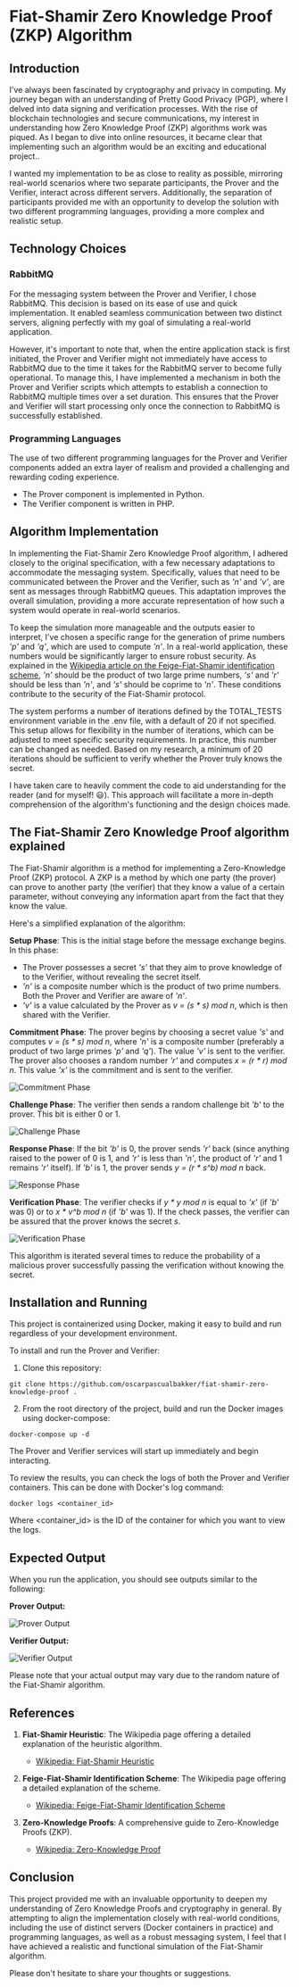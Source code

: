# Fiat-Shamir Zero Knowledge Proof (ZKP) Algorithm


## Introduction

I've always been fascinated by cryptography and privacy in computing. My journey began with an understanding of Pretty Good Privacy (PGP), where I delved into data signing and verification processes. With the rise of blockchain technologies and secure communications, my interest in understanding how Zero Knowledge Proof (ZKP) algorithms work was piqued. As I began to dive into online resources, it became clear that implementing such an algorithm would be an exciting and educational project..

I wanted my implementation to be as close to reality as possible, mirroring real-world scenarios where two separate participants, the Prover and the Verifier, interact across different servers. Additionally, the separation of participants provided me with an opportunity to develop the solution with two different programming languages, providing a more complex and realistic setup.


## Technology Choices

### RabbitMQ

For the messaging system between the Prover and Verifier, I chose RabbitMQ. This decision is based on its ease of use and quick implementation. It enabled seamless communication between two distinct servers, aligning perfectly with my goal of simulating a real-world application.

However, it's important to note that, when the entire application stack is first initiated, the Prover and Verifier might not immediately have access to RabbitMQ due to the time it takes for the RabbitMQ server to become fully operational. To manage this, I have implemented a mechanism in both the Prover and Verifier scripts which attempts to establish a connection to RabbitMQ multiple times over a set duration. This ensures that the Prover and Verifier will start processing only once the connection to RabbitMQ is successfully established.


### Programming Languages

The use of two different programming languages for the Prover and Verifier components added an extra layer of realism and provided a challenging and rewarding coding experience.

* The Prover component is implemented in Python.
* The Verifier component is written in PHP.


## Algorithm Implementation

In implementing the Fiat-Shamir Zero Knowledge Proof algorithm, I adhered closely to the original specification, with a few necessary adaptations to accommodate the messaging system. Specifically, values that need to be communicated between the Prover and the Verifier, such as _'n'_ and _'v'_, are sent as messages through RabbitMQ queues. This adaptation improves the overall simulation, providing a more accurate representation of how such a system would operate in real-world scenarios.

To keep the simulation more manageable and the outputs easier to interpret, I've chosen a specific range for the generation of prime numbers _'p'_ and _'q'_, which are used to compute _'n'_. In a real-world application, these numbers would be significantly larger to ensure robust security. As explained in the [Wikipedia article on the Feige-Fiat-Shamir identification scheme](https://en.wikipedia.org/wiki/Feige%E2%80%93Fiat%E2%80%93Shamir_identification_scheme), _'n'_ should be the product of two large prime numbers, _'s'_ and _'r'_ should be less than _'n'_, and _'s'_ should be coprime to _'n'_. These conditions contribute to the security of the Fiat-Shamir protocol.

The system performs a number of iterations defined by the TOTAL_TESTS environment variable in the .env file, with a default of 20 if not specified. This setup allows for flexibility in the number of iterations, which can be adjusted to meet specific security requirements. In practice, this number can be changed as needed. Based on my research, a minimum of 20 iterations should be sufficient to verify whether the Prover truly knows the secret.

I have taken care to heavily comment the code to aid understanding for the reader (and for myself! :smiley:). This approach will facilitate a more in-depth comprehension of the algorithm's functioning and the design choices made.


## The Fiat-Shamir Zero Knowledge Proof algorithm explained

The Fiat-Shamir algorithm is a method for implementing a Zero-Knowledge Proof (ZKP) protocol. A ZKP is a method by which one party (the prover) can prove to another party (the verifier) that they know a value of a certain parameter, without conveying any information apart from the fact that they know the value.

Here's a simplified explanation of the algorithm:

**Setup Phase**: This is the initial stage before the message exchange begins. In this phase:
- The Prover possesses a secret _'s'_ that they aim to prove knowledge of to the Verifier, without revealing the secret itself.
- _'n'_ is a composite number which is the product of two prime numbers. Both the Prover and Verifier are aware of _'n'_.
- _'v'_ is a value calculated by the Prover as _v = (s * s) mod n_, which is then shared with the Verifier.

**Commitment Phase**: The prover begins by choosing a secret value _'s'_ and computes _v = (s * s) mod n_, where _'n'_ is a composite number (preferably a product of two large primes _'p'_ and _'q'_). The value _'v'_ is sent to the verifier. The prover also chooses a random number _'r'_ and computes _x = (r * r) mod n_. This value _'x'_ is the commitment and is sent to the verifier.

![Commitment Phase](https://oscarpascual.com/commitment-phase.png)

**Challenge Phase**: The verifier then sends a random challenge bit _'b'_ to the prover. This bit is either 0 or 1.

![Challenge Phase](https://oscarpascual.com/challenge-phase.png)

**Response Phase**: If the bit _'b'_ is 0, the prover sends _'r'_ back (since anything raised to the power of 0 is 1, and _'r'_ is less than _'n'_, the product of _'r'_ and 1 remains _'r'_ itself). If _'b'_ is 1, the prover sends _y = (r * s^b) mod n_ back.

![Response Phase](https://oscarpascual.com/response-phase.png)

**Verification Phase**: The verifier checks if _y * y mod n_ is equal to _'x'_ (if _'b'_ was 0) or to _x * v^b mod n_ (if _'b'_ was 1). If the check passes, the verifier can be assured that the prover knows the secret _s_.

![Verification Phase](https://oscarpascual.com/verification-phase.png)

This algorithm is iterated several times to reduce the probability of a malicious prover successfully passing the verification without knowing the secret.


## Installation and Running

This project is containerized using Docker, making it easy to build and run regardless of your development environment.

To install and run the Prover and Verifier:

1. Clone this repository:
```
git clone https://github.com/oscarpascualbakker/fiat-shamir-zero-knowledge-proof .
```

2. From the root directory of the project, build and run the Docker images using docker-compose:
```
docker-compose up -d
```

The Prover and Verifier services will start up immediately and begin interacting.

To review the results, you can check the logs of both the Prover and Verifier containers. This can be done with Docker's log command:

```
docker logs <container_id>
```

Where <container_id> is the ID of the container for which you want to view the logs.


## Expected Output

When you run the application, you should see outputs similar to the following:

**Prover Output:**

![Prover Output](https://oscarpascual.com/output-prover.png)

**Verifier Output:**

![Verifier Output](https://oscarpascual.com/output-verifier.png)

Please note that your actual output may vary due to the random nature of the Fiat-Shamir algorithm.


## References

1. **Fiat-Shamir Heuristic**: The Wikipedia page offering a detailed explanation of the heuristic algorithm.
   - [Wikipedia: Fiat-Shamir Heuristic](https://en.wikipedia.org/wiki/Fiat%E2%80%93Shamir_heuristic)

2. **Feige-Fiat-Shamir Identification Scheme**: The Wikipedia page offering a detailed explanation of the scheme.
   - [Wikipedia: Feige-Fiat-Shamir Identification Scheme](https://en.wikipedia.org/wiki/Feige%E2%80%93Fiat%E2%80%93Shamir_identification_scheme)

3. **Zero-Knowledge Proofs**: A comprehensive guide to Zero-Knowledge Proofs (ZKP).
   - [Wikipedia: Zero-Knowledge Proof](https://en.wikipedia.org/wiki/Zero-knowledge_proof)


## Conclusion

This project provided me with an invaluable opportunity to deepen my understanding of Zero Knowledge Proofs and cryptography in general. By attempting to align the implementation closely with real-world conditions, including the use of distinct servers (Docker containers in practice) and programming languages, as well as a robust messaging system, I feel that I have achieved a realistic and functional simulation of the Fiat-Shamir algorithm.

Please don't hesitate to share your thoughts or suggestions.